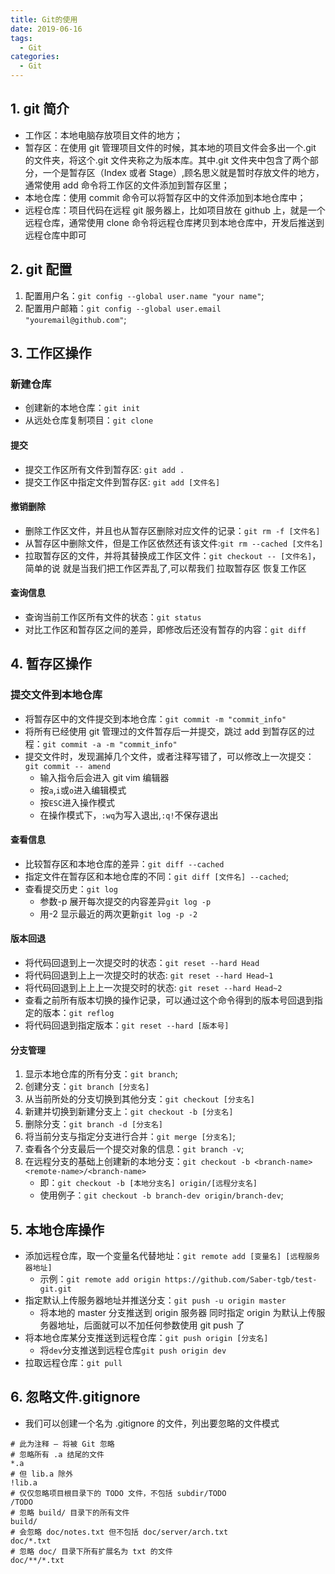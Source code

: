 ```yaml
---
title: Git的使用
date: 2019-06-16
tags:
  - Git
categories:
  - Git
---
```


## 1. git 简介

- 工作区：本地电脑存放项目文件的地方；
- 暂存区：在使用 git 管理项目文件的时候，其本地的项目文件会多出一个.git 的文件夹，将这个.git 文件夹称之为版本库。其中.git 文件夹中包含了两个部分，一个是暂存区（Index 或者 Stage）,顾名思义就是暂时存放文件的地方，通常使用 add 命令将工作区的文件添加到暂存区里；
- 本地仓库：使用 commit 命令可以将暂存区中的文件添加到本地仓库中；
- 远程仓库：项目代码在远程 git 服务器上，比如项目放在 github 上，就是一个远程仓库，通常使用 clone 命令将远程仓库拷贝到本地仓库中，开发后推送到远程仓库中即可

## 2. git 配置

1. 配置用户名：`git config --global user.name "your name"`;
2. 配置用户邮箱：`git config --global user.email "youremail@github.com"`;

## 3. 工作区操作

### 新建仓库

- 创建新的本地仓库：`git init`
- 从远处仓库复制项目：`git clone`

#### 提交

- 提交工作区所有文件到暂存区: `git add .`
- 提交工作区中指定文件到暂存区: `git add [文件名]`

#### 撤销删除

- 删除工作区文件，并且也从暂存区删除对应文件的记录：`git rm -f [文件名]`
- 从暂存区中删除文件，但是工作区依然还有该文件:`git rm --cached [文件名]`
- 拉取暂存区的文件，并将其替换成工作区文件：`git checkout -- [文件名]`，简单的说 就是当我们把工作区弄乱了,可以帮我们 拉取暂存区 恢复工作区

#### 查询信息

- 查询当前工作区所有文件的状态：`git status`
- 对比工作区和暂存区之间的差异，即修改后还没有暂存的内容：`git diff`

## 4. 暂存区操作

### 提交文件到本地仓库

- 将暂存区中的文件提交到本地仓库：`git commit -m "commit_info"`
- 将所有已经使用 git 管理过的文件暂存后一并提交，跳过 add 到暂存区的过程：`git commit -a -m "commit_info"`
- 提交文件时，发现漏掉几个文件，或者注释写错了，可以修改上一次提交：`git commit -- amend`
  - 输入指令后会进入 git vim 编辑器
  - 按`a`,`i`或`o`进入编辑模式
  - 按`ESC`进入操作模式
  - 在操作模式下，`:wq`为写入退出,`:q!`不保存退出

#### 查看信息

- 比较暂存区和本地仓库的差异：`git diff --cached`
- 指定文件在暂存区和本地仓库的不同：`git diff [文件名] --cached`;
- 查看提交历史：`git log`
  - 参数-p 展开每次提交的内容差异`git log -p`
  - 用-2 显示最近的两次更新`git log -p -2`

#### 版本回退

- 将代码回退到上一次提交时的状态：`git reset --hard Head`
- 将代码回退到上上一次提交时的状态: `git reset --hard Head~1`
- 将代码回退到上上上一次提交时的状态: `git reset --hard Head~2`
- 查看之前所有版本切换的操作记录，可以通过这个命令得到的版本号回退到指定的版本：`git reflog`
- 将代码回退到指定版本：`git reset --hard [版本号]`

#### 分支管理

1. 显示本地仓库的所有分支：`git branch`;
2. 创建分支：`git branch [分支名]`
3. 从当前所处的分支切换到其他分支：`git checkout [分支名]`
4. 新建并切换到新建分支上：`git checkout -b [分支名]`
5. 删除分支：`git branch -d [分支名]`
6. 将当前分支与指定分支进行合并：`git merge [分支名]`;
7. 查看各个分支最后一个提交对象的信息：`git branch -v`;
8. 在远程分支的基础上创建新的本地分支：`git checkout -b <branch-name> <remote-name>/<branch-name>`
   - 即：`git checkout -b [本地分支名] origin/[远程分支名]`
   - 使用例子：`git checkout -b branch-dev origin/branch-dev`;

## 5. 本地仓库操作

- 添加远程仓库，取一个变量名代替地址：`git remote add [变量名] [远程服务器地址]`
  - 示例：`git remote add origin https://github.com/Saber-tgb/test-git.git`
- 指定默认上传服务器地址并推送分支：`git push -u origin master`
  - 将本地的 master 分支推送到 origin 服务器 同时指定 origin 为默认上传服务器地址，后面就可以不加任何参数使用 git push 了
- 将本地仓库某分支推送到远程仓库：`git push origin [分支名]`
  - 将`dev`分支推送到远程仓库`git push origin dev`
- 拉取远程仓库：`git pull`

## 6. 忽略文件.gitignore

- 我们可以创建一个名为 .gitignore 的文件，列出要忽略的文件模式

```text
# 此为注释 – 将被 Git 忽略
# 忽略所有 .a 结尾的文件
*.a
# 但 lib.a 除外
!lib.a
# 仅仅忽略项目根目录下的 TODO 文件，不包括 subdir/TODO
/TODO
# 忽略 build/ 目录下的所有文件
build/
# 会忽略 doc/notes.txt 但不包括 doc/server/arch.txt
doc/*.txt
# 忽略 doc/ 目录下所有扩展名为 txt 的文件
doc/**/*.txt
```
